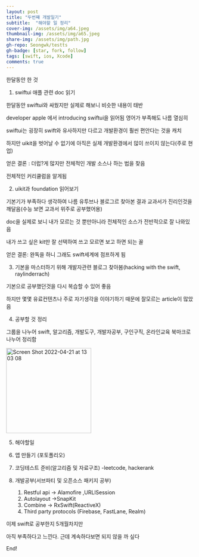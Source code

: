 ```yaml
---
layout: post
title: "두번쨰 개발일기" 
subtitle:  "해야할 일 정리"
cover-img: /assets/img/a64.jpeg
thumbnail-img: /assets/img/a65.jpeg
share-img: /assets/img/path.jpg
gh-repo: Seongwk/testts
gh-badge: [star, fork, follow]
tags: [swift, ios, Xcode]
comments: true
---
```


한달동안 한 것

1. swiftui 애플 관련 doc 읽기


한달동안 swiftui와 싸웠지만 실제로 해보니 비슷한 내용이 태반 

developer apple 에서 introducing swiftui을 읽어됨 영어가 부족해도 나름 열심히

swiftui는 굉장히 swift와 유사하지만 다르고 개발환경이 훨씬 편안다는 것을 캐치

하지만 uikit을 벗어날 수 없기에 아직은 실제 개발환경에서 많이 쓰이지 않는다(주로 현업)

얻은 결론 : 더럽?게 많지만 전체적인 개발 소스나 하는 법을 찾음 

전체적인 커리큘럼을 알게됨



2. uikit과 foundation 읽어보기


기본기가 부족하다 생각하여 나름 유투브나 블로그르 찾아본 결과 교과서가 진리인것을 깨달음(수능 보면 교과서 위주로 공부했어용)

doc을 실제로 보니 내가 모르는 것 뿐만아니라 전체적인 소스가 전반적으로 잘 나와있음

내가 쓰고 싶은 kit만 잘 선택하여 쓰고 모르면 보고 하면 되는 꼴

얻은 결론: 완독을 하니 그래도 swift세계에 점프하게 됨


3. 기본을 마스터하기 위해 개발자관련 블로그 찾아봄(hacking with the swift, raylinderrach)

기본으로 공부했던것을 다시 복습할 수 있어 좋음

하지만 몇몇 유료컨텐츠나 주로 자기생각을 이야기하기 때문에 잘모르는 article이 많았음



4. 공부할 것 정리

그룹을 나누어 swift, 알고리즘, 개발도구, 개발자공부, 구인구직, 온라인교육 북마크로 나누어 정리함

<img width="228" alt="Screen Shot 2022-04-21 at 13 03 08" src="https://user-images.githubusercontent.com/40172001/164371847-531bf234-11fd-4ed5-a94e-7789843aa5ca.png">


5. 해야할일

  1.  앱 만들기 (포토폴리오)
  2.  코딩테스트 준비(알고리즘 및 자료구조) -leetcode, hackerank
  3.  개발공부(서브파티 및 오픈소스 패키지 공부)
      1.  Restful api -> Alamofire ,URLlSession
      2.  Autolayout ->SnapKit
      3.  Combine -> RxSwift(ReactiveX) 
      4.  Third party protocols (Firebase, FastLane, Realm)



이제 swift로 공부한지  5개월차지만

아직 부족하다고 느낀다. 근데 계속하다보면 되지 않을 까 싶다

End!
